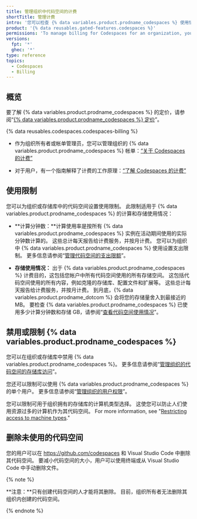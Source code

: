 ```yaml
---
title: 管理组织中代码空间的计费
shortTitle: 管理计费
intro: '您可以检查 {% data variables.product.prodname_codespaces %} 使用情况并设置使用限制。'
product: '{% data reusables.gated-features.codespaces %}'
permissions: 'To manage billing for Codespaces for an organization, you must be an organization owner or a billing manager.'
versions:
  fpt: '*'
  ghec: '*'
type: reference
topics:
  - Codespaces
  - Billing
---
```


## 概览

要了解 {% data variables.product.prodname_codespaces %} 的定价，请参阅“[{% data variables.product.prodname_codespaces %} 定价](/billing/managing-billing-for-github-codespaces/about-billing-for-codespaces#codespaces-pricing)”。

{% data reusables.codespaces.codespaces-billing %}

- 作为组织所有者或帐单管理员，您可以管理组织的 {% data variables.product.prodname_codespaces %} 帐单：[“关于 Codespaces 的计费”](/billing/managing-billing-for-github-codespaces/about-billing-for-codespaces)

- 对于用户，有一个指南解释了计费的工作原理：[“了解 Codespaces 的计费”](/codespaces/codespaces-reference/understanding-billing-for-codespaces)

## 使用限制

您可以为组织或存储库中的代码空间设置使用限制。 此限制适用于 {% data variables.product.prodname_codespaces %} 的计算和存储使用情况：

- **计算分钟数：**计算使用率是按所有 {% data variables.product.prodname_codespaces %} 实例在活动期间使用的实际分钟数计算的。 这些总计每天报告给计费服务，并按月计费。 您可以为组织中 {% data variables.product.prodname_codespaces %} 使用设置支出限制。 更多信息请参阅“[管理代码空间的支出限额](/billing/managing-billing-for-github-codespaces/managing-spending-limits-for-codespaces)”。

- **存储使用情况：**  出于 {% data variables.product.prodname_codespaces %} 计费目的，这包括您帐户中所有代码空间使用的所有存储空间。 这包括代码空间使用的所有内容，例如克隆的存储库、配置文件和扩展等。 这些总计每天报告给计费服务，并按月计费。 到月底，{% data variables.product.prodname_dotcom %} 会将您的存储量舍入到最接近的 MB。 要检查 {% data variables.product.prodname_codespaces %} 已使用多少计算分钟数和存储 GB，请参阅“[查看代码空间使用情况](/billing/managing-billing-for-github-codespaces/viewing-your-codespaces-usage)”。

## 禁用或限制 {% data variables.product.prodname_codespaces %}

您可以在组织或存储库中禁用 {% data variables.product.prodname_codespaces %}。 更多信息请参阅“[管理组织的代码空间的存储库访问](/codespaces/managing-codespaces-for-your-organization/managing-access-and-security-for-your-organizations-codespaces)”。

您还可以限制可以使用 {% data variables.product.prodname_codespaces %} 的单个用户。 更多信息请参阅“[管理组织的用户权限](/codespaces/managing-codespaces-for-your-organization/managing-user-permissions-for-your-organization)”。

您可以限制可用于组织拥有的存储库的计算机类型选择。 这使您可以防止人们使用资源过多的计算机作为其代码空间。 For more information, see "[Restricting access to machine types](/codespaces/managing-codespaces-for-your-organization/restricting-access-to-machine-types)."

## 删除未使用的代码空间

您的用户可以在 https://github.com/codespaces 和 Visual Studio Code 中删除其代码空间。 要减小代码空间的大小，用户可以使用终端或从 Visual Studio Code 中手动删除文件。

{% note %}

**注意：**只有创建代码空间的人才能将其删除。 目前，组织所有者无法删除其组织内创建的代码空间。

{% endnote %}
